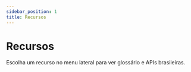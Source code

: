 ```yaml
---
sidebar_position: 1
title: Recursos
---
```


# Recursos

Escolha um recurso no menu lateral para ver glossário e APIs brasileiras. 